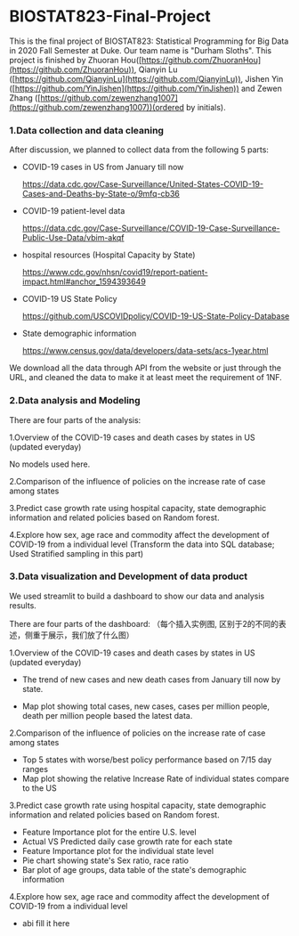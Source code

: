 # BIOSTAT823-Final-Project

This is the final project of BIOSTAT823: Statistical Programming for Big Data in 2020 Fall Semester at Duke. Our team name is "Durham Sloths". This project is finished by Zhuoran Hou([https://github.com/ZhuoranHou](https://github.com/ZhuoranHou)), Qianyin Lu ([https://github.com/QianyinLu](https://github.com/QianyinLu)), Jishen Yin ([https://github.com/YinJishen](https://github.com/YinJishen)) and Zewen Zhang ([https://github.com/zewenzhang1007](https://github.com/zewenzhang1007))(ordered by initials).



### 1.Data collection and data cleaning

After discussion, we planned to collect data from the following 5 parts:

- COVID-19 cases in US from January till now

  https://data.cdc.gov/Case-Surveillance/United-States-COVID-19-Cases-and-Deaths-by-State-o/9mfq-cb36

- COVID-19 patient-level data

  https://data.cdc.gov/Case-Surveillance/COVID-19-Case-Surveillance-Public-Use-Data/vbim-akqf

- hospital resources (Hospital Capacity by State)

  https://www.cdc.gov/nhsn/covid19/report-patient-impact.html#anchor_1594393649

- COVID-19 US State Policy 

  https://github.com/USCOVIDpolicy/COVID-19-US-State-Policy-Database

- State demographic information

  https://www.census.gov/data/developers/data-sets/acs-1year.html



We download all the data through API from the website or just through the URL,  and cleaned the data to make it at least meet the requirement of 1NF.



### 2.Data analysis and Modeling

There are four parts of the analysis:

1.Overview of the COVID-19 cases and death cases by states in US (updated everyday)

No models used here.

2.Comparison of the influence of policies on the increase rate of case among states

3.Predict case growth rate using hospital capacity, state demographic information and related policies based on Random forest.

4.Explore how sex, age race and commodity affect the development of COVID-19 from a individual level (Transform the data into SQL database; Used Stratified sampling in this part)



### 3.Data visualization and Development of data product

We used streamlit to build a dashboard to show our data and analysis results.

There are four parts of the dashboard: （每个插入实例图, 区别于2的不同的表述，侧重于展示，我们放了什么图）

1.Overview of the COVID-19 cases and death cases by states in US (updated everyday)

- The trend of new cases and new death cases from January till now by state.

- Map plot showing total cases,  new cases, cases per million people, death per million people based the latest data.

2.Comparison of the influence of policies on the increase rate of case among states
- Top 5 states with worse/best policy performance based on 7/15 day ranges
- Map plot showing the relative Increase Rate of individual states compare to the US

3.Predict case growth rate using hospital capacity, state demographic information and related policies based on Random forest.
- Feature Importance plot for the entire U.S. level
- Actual VS Predicted daily case growth rate for each state
- Feature Importance plot for the individual state level
- Pie chart showing state's Sex ratio, race ratio 
- Bar plot of age groups, data table of the state's demographic information 

4.Explore how sex, age race and commodity affect the development of COVID-19 from a individual level
- abi fill it here 

